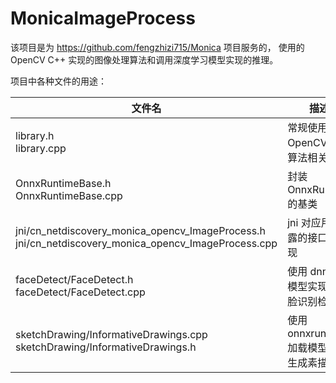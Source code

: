 # MonicaImageProcess

该项目是为 https://github.com/fengzhizi715/Monica 项目服务的，
使用的 OpenCV C++ 实现的图像处理算法和调用深度学习模型实现的推理。


项目中各种文件的用途：

| 文件名                                                                                                      | 描述                         |
|----------------------------------------------------------------------------------------------------------|----------------------------|
| library.h </br>library.cpp                                                                               | 常规使用 OpenCV 图像算法相关的        |
| OnnxRuntimeBase.h  </br>OnnxRuntimeBase.cpp                                                              | 封装 OnnxRuntime 的基类         |
| jni/cn_netdiscovery_monica_opencv_ImageProcess.h </br>jni/cn_netdiscovery_monica_opencv_ImageProcess.cpp | jni 对应用层暴露的接口和实现           |
| faceDetect/FaceDetect.h </br>faceDetect/FaceDetect.cpp                                                   | 使用 dnn 加载模型实现的人脸识别检测       |
| sketchDrawing/InformativeDrawings.cpp  </br>sketchDrawing/InformativeDrawings.h                          | 使用 onnxruntime 加载模型实现生成素描画 |